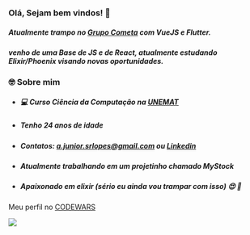 ### Olá, Sejam bem vindos! 👋

<h5>Atualmente trampo no <a href="https://jobs.kenoby.com/vagascometa" target="_blank">Grupo Cometa</a> com VueJS e Flutter.</h5>

##### venho de uma Base de JS e de React, atualmente estudando Elixir/Phoenix visando novas oportunidades.

### 🤓 Sobre mim 

- #####  💻 Curso Ciência da Computação na [UNEMAT]('http://portal.unemat.br/')

- ##### Tenho 24 anos de idade

- ##### Contatos: a.junior.srlopes@gmail.com ou [Linkedin]('https://www.linkedin.com/in/amor%C3%A9sio-de-souza-429ba314b/')

- ##### Atualmente trabalhando em um projetinho chamado MyStock

- ##### Apaixonado em elixir (sério eu ainda vou trampar com isso) 😍 🥰

Meu perfil no [CODEWARS]('https://www.codewars.com/users/Asrlopes')

<img src="https://www.codewars.com/users/Asrlopes/badges/large" />
